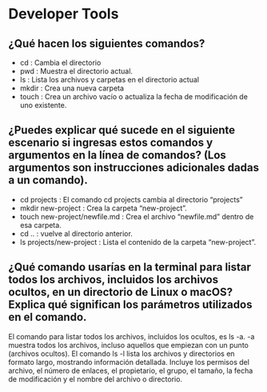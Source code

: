 # Developer Tools

## ¿Qué hacen los siguientes comandos?
  - cd : Cambia el directorio
  - pwd : Muestra el directorio actual.
  - ls : Lista los archivos y carpetas en el directorio actual
  - mkdir : Crea una nueva carpeta
  - touch : Crea un archivo vacío o actualiza la fecha de modificación de uno existente.

## ¿Puedes explicar qué sucede en el siguiente escenario si ingresas estos comandos y argumentos en la línea de comandos? (Los argumentos son instrucciones adicionales dadas a un comando).
  - cd projects : El comando cd projects cambia al directorio “projects”
  - mkdir new-project : Crea la carpeta “new-project”.
  - touch new-project/newfile.md : Crea el archivo “newfile.md” dentro de esa carpeta. 
  - cd .. : vuelve al directorio anterior.
  - ls projects/new-project : Lista el contenido de la carpeta “new-project”.

## ¿Qué comando usarías en la terminal para listar todos los archivos, incluidos los archivos ocultos, en un directorio de Linux o macOS? Explica qué significan los parámetros utilizados en el comando.

<p> El comando para listar todos los archivos, incluidos los ocultos, es ls -a. -a muestra todos los archivos, incluso aquellos que empiezan con un punto (archivos ocultos).
    El comando ls -l lista los archivos y directorios en formato largo, mostrando información detallada. Incluye los permisos del archivo, el número de enlaces, el propietario, el grupo,   el tamaño, la fecha de modificación y el nombre del archivo o directorio.
</p>

